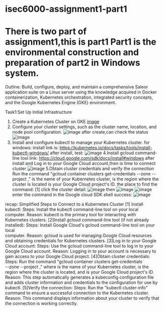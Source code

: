 # isec6000-assignment1-part1
# There is two part of assignment1,this is part1 Part1 is the environmental construction and preparation of part2 in Windows system.

Outline: Build, configure, deploy, and maintain a comprehensive Saleor application suite on a Linux server using the knowledge acquired in Docker containerization, Kubernetes orchestration, integrated security concepts, and the Google Kubernetes Engine (GKE) environment.

Task1:Set Up Initial Infrastructure 
1. Create a Kubernetes Cluster on GKE
   [image](https://github.com/armhigher/isec6000-assignment1-part1/assets/130580265/4e143a76-8813-4caa-955b-c1456b0aeeda)
2. Configure your cluster settings, such as the cluster name, location, and node pool configuration.
   ![image](https://github.com/armhigher/isec6000-assignment1-part1/assets/130580265/b9e8e2db-7841-4cf0-8db5-fdd11ac993f3)
   after create,can check the status
   ![image](https://github.com/armhigher/isec6000-assignment1-part1/assets/130580265/d1ca386e-639e-41bc-ab45-8d36dad80eab)
3. Install and configure kubectl to manage your Kubernetes cluster.
   for windows: install link is: 
   https://kubernetes.io/docs/tasks/tools/install-kubectl-windows/
 after install, test:
   ![image](https://github.com/armhigher/isec6000-assignment1-part1/assets/130580265/95d37a56-a2f1-4d52-8da3-f23f8f4e07b2)
4.Install gcloud command-line tool
   link: https://cloud.google.com/sdk/docs/install#windows
   after install and Log in to your Google Cloud account,then is time to connect cluster 
   ![image](https://github.com/armhigher/isec6000-assignment1-part1/assets/130580265/638d9cb2-0471-46d4-a4b5-79524fa40d39)
5.Obtain cluster credentials and verify the connection
   Run the command "gcloud container clusters get-credentials <cluster-name> --zone <cluster-zone> --project <project-id>," 
           <cluster-name> is the name of your Kubernetes cluster, 
           <cluster-zone> is the region where the cluster is located
           <project-id> is your Google Cloud project's ID.
   the place to find the command:
   [1] click the cluster detail:
       ![image](https://github.com/armhigher/isec6000-assignment1-part1/assets/130580265/7257b710-8dfb-4c85-9ab2-cb0a2c6d730b)
       then
       ![image](https://github.com/armhigher/isec6000-assignment1-part1/assets/130580265/674c0596-b8cb-4902-8087-c6a19201e1b4)
       ![image](https://github.com/armhigher/isec6000-assignment1-part1/assets/130580265/907e98fb-0208-430b-bdf5-efd6975fc070)
   enter the command in the   Google cloud SDK shell
   success:
   ![image](https://github.com/armhigher/isec6000-assignment1-part1/assets/130580265/fa1b5436-4d33-4707-95e5-0c80fc4c3091)


recap:
Simplified Steps to Connect to a Kubernetes Cluster
 [1] Install kubectl:
    Steps:  Install the kubectl command-line tool on your local computer.
    Reason: kubectl is the primary tool for interacting with Kubernetes 
            clusters.
 [2]Install gcloud command-line tool (if not already installed):
    Steps: Install Google Cloud's gcloud command-line tool on your local     
           computer.
    Reason: gcloud is used for managing Google Cloud resources and obtaining 
            credentials for Kubernetes clusters. 
 [3]Log in to your Google Cloud account:
    Steps: Use the gcloud command-line tool to log in to your Google Cloud 
           account.
    Reason: Logging in to your account is necessary to gain access to your                Google Cloud project.
 [4]Obtain cluster credentials:
    Steps: Run the command "gcloud container clusters get-credentials       
           <cluster-name> --zone <cluster-zone> --project <project-id>," 
           where <cluster-name> is the name of your Kubernetes cluster, 
           <cluster-zone> is the region where the cluster is located, and 
           <project-id> is your Google Cloud project's ID.
    Reason: This step automatically generates a kubeconfig configuration file 
            and adds cluster information and credentials to the configuration 
            for use by kubectl.
 [5]Verify the connection:
    Steps: Run the "kubectl cluster-info" command to ensure a successful 
           connection to the Kubernetes cluster.
    Reason: This command displays information about your cluster to verify 
            that the connection is working correctly.
